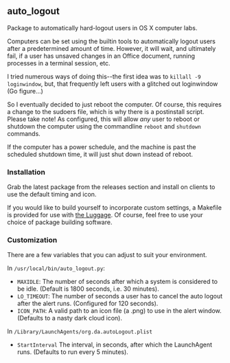 ## auto_logout
Package to automatically hard-logout users in OS X computer labs.

Computers can be set using the builtin tools to automatically logout users
after a predetermined amount of time. However, it will wait, and ultimately
fail, if a user has unsaved changes in an Office document, running processes in a terminal session, etc.

I tried numerous ways of doing this--the first idea was to ```killall -9
loginwindow```, but, that frequently left users with a glitched out loginwindow
(Go figure...)

So I eventually decided to just reboot the computer. Of course, this requires
a change to the sudoers file, which is why there is a postinstall script. Please take note! As configured, this will allow *any* user to reboot or shutdown the computer using the commandline ```reboot``` and ```shutdown``` commands.

If the computer has a power schedule, and the machine is past the scheduled shutdown time, it will just shut down instead of reboot.

### Installation
Grab the latest package from the releases section and install on clients to use the default timing and icon.

If you would like to build yourself to incorporate custom settings, a Makefile is provided for use with [the Luggage](https://github.com/unixorn/luggage). Of course, feel free to use your choice of package building software.

### Customization
There are a few variables that you can adjust to suit your environment.

In ```/usr/local/bin/auto_logout.py```:
* ```MAXIDLE```: The number of seconds after which a system is considered to be idle. (Default is 1800 seconds, i.e. 30 minutes).
* ```LO_TIMEOUT```: The number of seconds a user has to cancel the auto logout after the alert runs. (Configured for 120 seconds).
* ```ICON_PATH```: A valid path to an icon file (a .png) to use in the alert window. (Defaults to a nasty dark cloud icon).

In ```/Library/LaunchAgents/org.da.autoLogout.plist```
* ```StartInterval``` The interval, in seconds, after which the LaunchAgent runs. (Defaults to run every 5 minutes).
